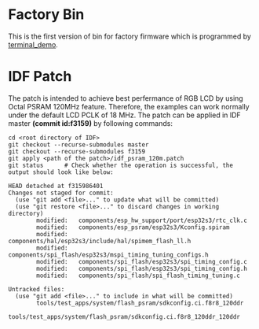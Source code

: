 # Factory Bin

This is the first version of bin for factory firmware which is programmed by [terminal_demo](../terminal_demo/).

# IDF Patch

The patch is intended to achieve best perfermance of RGB LCD by using Octal PSRAM 120MHz feature. Therefore, the examples can work normally under the default LCD PCLK of 18 MHz.
The patch can be applied in IDF master **(commit id:f3159)** by following commands:
```
cd <root directory of IDF>
git checkout --recurse-submodules master
git checkout --recurse-submodules f3159
git apply <path of the patch>/idf_psram_120m.patch
git status      # Check whether the operation is successful, the output should look like below:

HEAD detached at f315986401
Changes not staged for commit:
  (use "git add <file>..." to update what will be committed)
  (use "git restore <file>..." to discard changes in working directory)
        modified:   components/esp_hw_support/port/esp32s3/rtc_clk.c
        modified:   components/esp_psram/esp32s3/Kconfig.spiram
        modified:   components/hal/esp32s3/include/hal/spimem_flash_ll.h
        modified:   components/spi_flash/esp32s3/mspi_timing_tuning_configs.h
        modified:   components/spi_flash/esp32s3/spi_timing_config.c
        modified:   components/spi_flash/esp32s3/spi_timing_config.h
        modified:   components/spi_flash/spi_flash_timing_tuning.c

Untracked files:
  (use "git add <file>..." to include in what will be committed)
        tools/test_apps/system/flash_psram/sdkconfig.ci.f8r8_120ddr
        tools/test_apps/system/flash_psram/sdkconfig.ci.f8r8_120ddr_120ddr
```